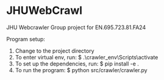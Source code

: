 # JHUWebCrawl
JHU Webcrawler Group project for EN.695.723.81.FA24

Program setup:
1. Change to the project directory
2. To enter virtual env, run: $ .\crawler_env\Scripts\activate
3. To set up the dependencies, run: $ pip install -e .
4. To run the program: $ python src/crawler/crawler.py